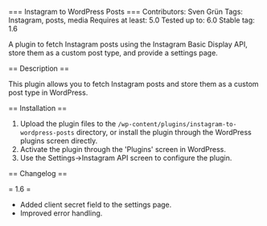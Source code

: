 === Instagram to WordPress Posts ===
Contributors: Sven Grün
Tags: Instagram, posts, media
Requires at least: 5.0
Tested up to: 6.0
Stable tag: 1.6

A plugin to fetch Instagram posts using the Instagram Basic Display API, store them as a custom post type, and provide a settings page.

== Description ==

This plugin allows you to fetch Instagram posts and store them as a custom post type in WordPress.

== Installation ==

1. Upload the plugin files to the `/wp-content/plugins/instagram-to-wordpress-posts` directory, or install the plugin through the WordPress plugins screen directly.
2. Activate the plugin through the 'Plugins' screen in WordPress.
3. Use the Settings->Instagram API screen to configure the plugin.

== Changelog ==

= 1.6 =
* Added client secret field to the settings page.
* Improved error handling.
